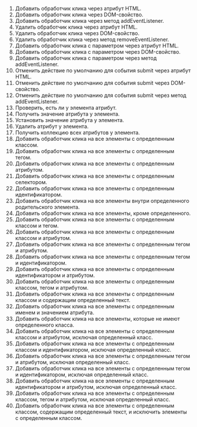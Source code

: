 1. Добавить обработчик клика через атрибут HTML.
2. Добавить обработчик клика через DOM-свойство.
3. Добавить обработчик клика через метод addEventListener.
4. Удалить обработчик клика через атрибут HTML.
5. Удалить обработчик клика через DOM-свойство.
6. Удалить обработчик клика через метод removeEventListener.
7. Добавить обработчик клика с параметром через атрибут HTML.
8. Добавить обработчик клика с параметром через DOM-свойство.
9. Добавить обработчик клика с параметром через метод addEventListener.
10. Отменить действие по умолчанию для события submit через атрибут HTML.
11. Отменить действие по умолчанию для события submit через DOM-свойство.
12. Отменить действие по умолчанию для события submit через метод addEventListener.
13. Проверить, есть ли у элемента атрибут.
14. Получить значение атрибута у элемента.
15. Установить значение атрибута у элемента.
16. Удалить атрибут у элемента.
17. Получить коллекцию всех атрибутов у элемента.
18. Добавить обработчик клика на все элементы с определенным классом.
19. Добавить обработчик клика на все элементы с определенным тегом.
20. Добавить обработчик клика на все элементы с определенным атрибутом.
21. Добавить обработчик клика на все элементы с определенным селектором.
22. Добавить обработчик клика на все элементы с определенным идентификатором.
23. Добавить обработчик клика на все элементы внутри определенного родительского элемента.
24. Добавить обработчик клика на все элементы, кроме определенного.
25. Добавить обработчик клика на все элементы с определенным классом и тегом.
26. Добавить обработчик клика на все элементы с определенным классом и атрибутом.
27. Добавить обработчик клика на все элементы с определенным тегом и атрибутом.
28. Добавить обработчик клика на все элементы с определенным тегом и идентификатором.
29. Добавить обработчик клика на все элементы с определенным идентификатором и атрибутом.
30. Добавить обработчик клика на все элементы с определенным классом, тегом и атрибутом.
31. Добавить обработчик клика на все элементы с определенным классом и содержащим определенный текст.
32. Добавить обработчик клика на все элементы с определенным именем и значением атрибута.
33. Добавить обработчик клика на все элементы, которые не имеют определенного класса.
34. Добавить обработчик клика на все элементы с определенным классом и атрибутом, исключая определенный класс.
35. Добавить обработчик клика на все элементы с определенным классом и идентификатором, исключая определенный класс.
36. Добавить обработчик клика на все элементы с определенным тегом и атрибутом, исключая определенный класс.
37. Добавить обработчик клика на все элементы с определенным тегом и идентификатором, исключая определенный класс.
38. Добавить обработчик клика на все элементы с определенным идентификатором и атрибутом, исключая определенный класс.
39. Добавить обработчик клика на все элементы с определенным классом, тегом и атрибутом, исключая определенный класс.
40. Добавить обработчик клика на все элементы с определенным классом, содержащим определенный текст, и исключить элементы с определенным классом.
